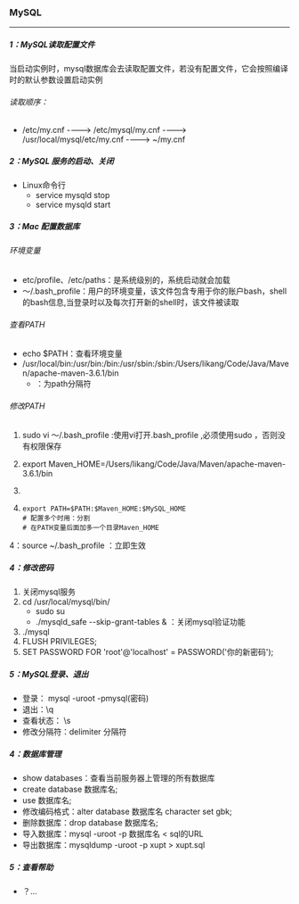 ### MySQL

------

##### 1：MySQL读取配置文件

​	当启动实例时，mysql数据库会去读取配置文件，若没有配置文件，它会按照编译时的默认参数设置启动实例

###### 读取顺序：

- /etc/my.cnf ----> /etc/mysql/my.cnf ----> /usr/local/mysql/etc/my.cnf ----> ~/my.cnf


##### 2：MySQL 服务的启动、关闭

- Linux命令行 
  - service mysqld stop
  - service mysqld start

##### 3：Mac 配置数据库

###### 环境变量

- etc/profile、/etc/paths：是系统级别的，系统启动就会加载
- ～/.bash_profile：用户的环境变量，该文件包含专用于你的账户bash，shell的bash信息,当登录时以及每次打开新的shell时，该文件被读取

###### 查看PATH

-  echo  $PATH：查看环境变量
- /usr/local/bin:/usr/bin:/bin:/usr/sbin:/sbin:/Users/likang/Code/Java/Maven/apache-maven-3.6.1/bin
  - ：为path分隔符

###### 修改PATH 

1. sudo vi ～/.bash_profile :使用vi打开.bash_profile ,必须使用sudo ，否则没有权限保存
2. export Maven_HOME=/Users/likang/Code/Java/Maven/apache-maven-3.6.1/bin
3. 

1. ```shell
   export PATH=$PATH:$Maven_HOME:$MySQL_HOME
   # 配置多个时用：分割
   # 在PATH变量后面加多一个目录Maven_HOME
   ```

4：source ~/.bash_profile ：立即生效

##### 4：修改密码

1. 关闭mysql服务
2. cd /usr/local/mysql/bin/
   - sudo su
   - ./mysqld_safe --skip-grant-tables & ：关闭mysql验证功能
3. ./mysql
4. FLUSH PRIVILEGES;  
5. SET PASSWORD FOR 'root'@'localhost' = PASSWORD('你的新密码');

##### 5：MySQL登录、退出

- 登录： mysql -uroot -pmysql(密码) 
- 退出：\q 
- 查看状态： \s 
- 修改分隔符：delimiter 分隔符

##### 4：数据库管理

- show databases：查看当前服务器上管理的所有数据库 
- create database 数据库名; 
- use 数据库名; 
- 修改编码格式：alter database 数据库名 character set gbk; 
- 删除数据库：drop database 数据库名; 
- 导入数据库：mysql -uroot -p 数据库名 < sql的URL 
- 导出数据库：mysqldump -uroot -p xupt > xupt.sql

##### 5：查看帮助

- ？...


